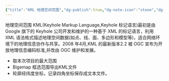 ```yaml
---
{"title":"KML 地理空间范围","dg-publish":true,"dg-note-icon":"stone","dg-path":"Major/Geography/Data Tpye/KML.md","permalink":"/Major/Geography/Data Tpye/KML/","dgPassFrontmatter":true,"noteIcon":"stone","created":"2024-07-04T13:45:17.000+08:00","updated":"2024-11-05T23:56:13.332+08:00"}
---
```


地理空间范围
KML(Keyhole Markup Language,Keyhole 标记语言)最初是由 Google 旗下的 Keyhole 公司开发和维护的一种基于 XML 的标记语言，利用 XML 语法格式描述地理空间数据(如点、线、面、多边形和模型等)，适合网络环境下的地理信息协作与共享。2008 年4月,KML 的最新版本2.2 被 OGC 宣布为开放地理信息编码标准,并改由 OGC 维护和发展。
-   取本次项目的最大范围  
-   Bigemap 框选范围导出KML文件  
-   轮廓经纬度坐标，记录四角坐标保存成文本文件。  
